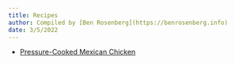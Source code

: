 ```yaml
---
title: Recipes
author: Compiled by [Ben Rosenberg](https://benrosenberg.info)
date: 3/5/2022
---
```


 - [Pressure-Cooked Mexican Chicken](recipes/mexican_chicken_recipe.html)

